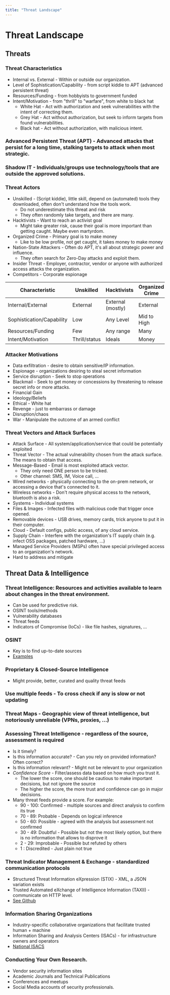 ```yaml
---
title: "Threat Landscape"
---
```

# Threat Landscape

## Threats
### Threat Characteristics
* Internal vs. External - Within or outside our organization.
* Level of Sophistication/Capability - from script kiddie to APT (advanced persistent threat)
* Resources/Funding - from hobbyists to government funded
* Intent/Motivation - from "thrill" to "warfare", from white to black hat
  * White Hat - Act with authorization and seek vulnerabilities with the intent of correcting them.
  * Grey Hat - Act without authorization, but seek to inform targets from found vulnerabilities.
  * Black hat - Act without authorization, with malicious intent.
### Advanced Persistent Threat (APT) - Advanced attacks that persist for a long time, stalking targets to attack when most strategic.
### Shadow IT - Individuals/groups use technology/tools that are outside the approved solutions.
### Threat Actors
* Unskilled - (Script kiddie), little skill, depend on (automated) tools they downloaded, often don't understand how the tools work.
  * Do not underestimate this threat and risk
  * They often randomly take targets, and there are many.
* Hacktivists - Want to reach an activist goal
  * Might take greater risk, cause their goal is more important than getting caught. Maybe even martyrdom.
* Organized Crime - Primary goal is to make money
  * Like to be low profile, not get caught, it takes money to make money
* Nation-State Attackers - Often do APT, it's all about strategic power and influence.
  * They often search for Zero-Day attacks and exploit them.
* Insider Threat - Employer, contractor, vendor or anyone with authorized access attacks the organization.
* Competitors - Corporate espionage

| Characteristic            | Unskilled | Hacktivists | Organized Crime | Nation-State | Insider | Competitor |
| ---                       | ---       | ---         | ---             | ---          | ---     | ---        |
| Internal/External         | External | External (mostly) | External | External | Internal | Both |
| Sophistication/Capability | Low | Any Level | Mid to High | High | Any | Any |
| Resources/Funding         | Few | Any range | Many | Many | Few | Many |
| Intent/Motivation         | Thrill/status | Ideals | Money | Economic/Espionage/Political | Varied | Economic/Business |

### Attacker Motivations
* Data exfiltration - desire to obtain sensitive/IP information.
* Espionage - organizations desiring to steal secret information
* Service disruption - Seek to stop operations
* Blackmail - Seek to get money or concessions by threatening to release secret info or more attacks.
* Financial Gain
* Ideology/Beliefs
* Ethical - White hat
* Revenge - just to embarrass or damage
* Disruption/chaos
* War - Manipulate the outcome of an armed conflict
### Threat Vectors and Attack Surfaces
* Attack Surface - All system/application/service that could be potentially exploited
* Threat Vector - The actual vulnerability chosen from the attack surface. The means to obtain that access.
* Message-Based - Email is most exploited attack vector.
  * They only need ONE person to be tricked.
  * Other channel: SMS, IM, Voice call, ...
* Wired networks - physically connecting to the on-prem network, or accessing a device that's connected to it.
* Wireless networks - Don't require physical access to the network, bluetooth is also a risk.
* Systems - Individual systems
* Files & Images - Infected files with malicious code that trigger once opened.
* Removable devices - USB drives, memory cards, trick anyone to put it in their computer.
* Cloud - Default configs, public access, of any cloud service.
* Supply Chain - Interfere with the organization's IT supply chain (e.g. infect OSS packages, patched hardware, ...)
* Managed Service Providers (MSPs) often have special privileged access to an organization's network.
* Hard to address and mitigate

## Threat Data & Intelligence

### Threat Intelligence: Resources and activities available to learn about changes in the threat environment.
* Can be used for predictive risk.
* OSINT tools/methods
* Vulnerability databases
* Threat feeds
* Indicators of Compromise (IoCs) - like file hashes, signatures, ...
### OSINT
* Key is to find up-to-date sources
* [Examples](./resources.md#threat-feeds)
### Proprietary & Closed-Source Intelligence
* Might provide, better, curated and quality threat feeds
### Use multiple feeds - To cross check if any is slow or not updating
### Threat Maps - Geographic view of threat intelligence, but notoriously unreliable (VPNs, proxies, ...)
### Assessing Threat Intelligence - regardless of the source, assessment is required
* Is it timely?
* Is this information accurate? - Can you rely on provided information? Often correct?
* Is this information relevant? - Might not be relevant to your organization
* *Confidence Score* - Filter/assess data based on how much you trust it.
  * The lower the score, one should be cautious to make important decisions, but not ignore the source
  * The higher the score, the more trust and confidence can go in major decisions.
* Many threat feeds provide a score. For example:
  * 90 - 100: Confirmed - multiple sources and direct analysis to confirm its true
  * 70 - 89: Probable - Depends on logical inference
  * 50 - 60: Possible - agreed with the analysis but assessment not confirmed
  * 30 - 49: Doubtful - Possible but not the most likely option, but there is no information that allows to disprove it
  * 2 - 29: Improbable - Possible but refuted by others
  * 1 : Discredited - Just plain not true
### Threat Indicator Management & Exchange - standardized communication protocols
* Structured Threat Information eXpression (STIX) - XML, a JSON variation exists
* Trusted Automated eXchange of Intelligence Information (TAXII) - communicate on HTTP level.
* [See Github](https://oasis-open.github.io/cti-documentation/)
### Information Sharing Organizations
* Industry-specific collaborative organizations that facilitate trusted human + machine
* Information Sharing and Analysis Centers (ISACs) - for infrastructure owners and operators
* [National ISACS](https://www.nationalisacs.org/)
### Conducting Your Own Research.
* Vendor security information sites
* Academic Journals and Technical Publications
* Conferences and meetups
* Social Media accounts of security professionals.
